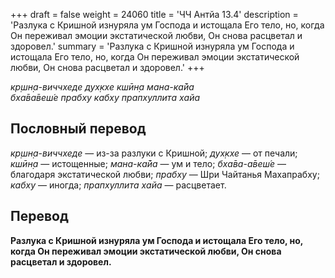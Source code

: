 +++
draft = false
weight = 24060
title = 'ЧЧ Антйа 13.4'
description = 'Разлука с Кришной изнуряла ум Господа и истощала Его тело, но, когда Он переживал эмоции экстатической любви, Он снова расцветал и здоровел.'
summary = 'Разлука с Кришной изнуряла ум Господа и истощала Его тело, но, когда Он переживал эмоции экстатической любви, Он снова расцветал и здоровел.'
+++

_кр̣шн̣а-виччхеде дух̣кхе кшӣн̣а мана-ка̄йа  
бха̄ва̄веш́е прабху кабху прапхуллита хайа_

## Пословный перевод

_кр̣шн̣а_\-_виччхеде_ — из-за разлуки с Кришной; _дух̣кхе_ — от печали; _кшӣн̣а_ — истощенные; _мана_\-_ка̄йа_ — ум и тело; _бха̄ва_\-_а̄веш́е_ — благодаря экстатической любви; _прабху_ — Шри Чайтанья Махапрабху; _кабху_ — иногда; _прапхуллита_ _хайа_ — расцветает.

## Перевод

**Разлука с Кришной изнуряла ум Господа и истощала Его тело, но, когда Он переживал эмоции экстатической любви, Он снова расцветал и здоровел.**
